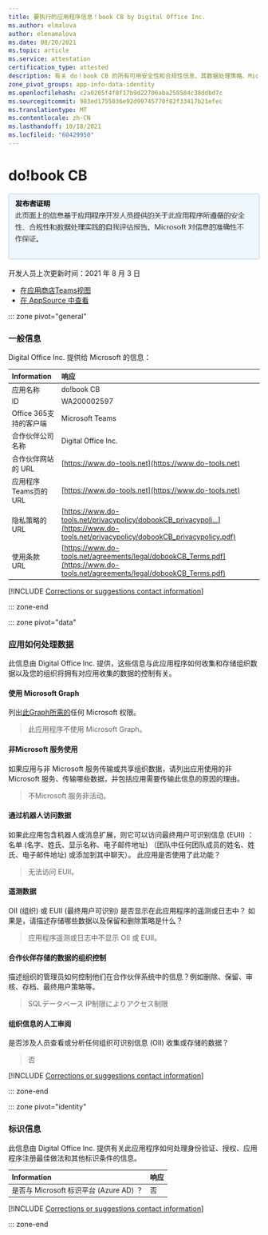 ```yaml
---
title: 要执行的应用程序信息！book CB by Digital Office Inc.
ms.author: elmalova
author: elenamalova
ms.date: 08/20/2021
ms.topic: article
ms.service: attestation
certification_type: attested
description: 有关 do！book CB 的所有可用安全性和合规性信息、其数据处理策略、Microsoft Cloud App Security应用程序目录信息以及 CSA STAR 注册表中的安全/合规性信息。
zone_pivot_groups: app-info-data-identity
ms.openlocfilehash: c2a0205f4f8f17b9d22706aba258584c38ddbd7c
ms.sourcegitcommit: 983ed1755036e92d99745770f82f33417b21efec
ms.translationtype: MT
ms.contentlocale: zh-CN
ms.lasthandoff: 10/18/2021
ms.locfileid: "60429950"
---
```

# <a name="dobook-cb"></a>do!book CB

<p></p>
<img alt="Publisher Attestation: The information on this page is based on a self-assessment report provided by the app developer on the security, compliance, and data handling practices followed by this app. Microsoft makes no guarantees regarding the accuracy of the information." src="../media/attested.png" width="650" />
<p>开发人员上次更新时间：2021 年 8 月 3 日</p>

* <a href="https://teams.microsoft.com/l/app/92abac76-5f78-472f-8dfa-e7c23564cd92" target="_blank">在应用商店Teams视图</a>
* <a href="https://appsource.microsoft.com/product/office/WA200002597" target="_blank">在 AppSource 中查看</a>

::: zone pivot="general"

### <a name="general-information"></a>一般信息

Digital Office Inc. 提供给 Microsoft 的信息：

| **Information** | **响应** |
|:----------------|:-------------|
| 应用名称 | do!book CB |
| ID | WA200002597 |
| Office 365支持的客户端 | Microsoft Teams |
| 合作伙伴公司名称 | Digital Office Inc. |
| 合作伙伴网站的 URL | [https://www.do-tools.net](https://www.do-tools.net) |
| 应用程序Teams页的 URL | [https://www.do-tools.net](https://www.do-tools.net) |
| 隐私策略的 URL | [https://www.do-tools.net/privacypolicy/dobookCB_privacypoli...](https://www.do-tools.net/privacypolicy/dobookCB_privacypolicy.pdf) |
| 使用条款 URL | [https://www.do-tools.net/agreements/legal/dobookCB_Terms.pdf](https://www.do-tools.net/agreements/legal/dobookCB_Terms.pdf) |

 [!INCLUDE [Corrections or suggestions contact information](../includes/corrections-or-suggestions.md)]

::: zone-end

::: zone pivot="data"

### <a name="how-the-app-handles-data"></a>应用如何处理数据

此信息由 Digital Office Inc. 提供，这些信息与此应用程序如何收集和存储组织数据以及您的组织将拥有对应用收集的数据的控制有关。

#### <a name="data-access-using-microsoft-graph"></a>使用 Microsoft Graph

列出[此Graph所需的](https://docs.microsoft.com/graph/permissions-reference)任何 Microsoft 权限。

>此应用程序不使用 Microsoft Graph。


#### <a name="non-microsoft-services-used"></a>非Microsoft 服务使用

如果应用与非 Microsoft 服务传输或共享组织数据，请列出应用使用的非 Microsoft 服务、传输哪些数据，并包括应用需要传输此信息的原因的理由。

>不Microsoft 服务非活动。

#### <a name="data-access-via-bots"></a>通过机器人访问数据

如果此应用包含机器人或消息扩展，则它可以访问最终用户可识别信息 (EUII) ：名单 (名字、姓氏、显示名称、电子邮件地址) （团队中任何团队成员的姓名、姓氏、电子邮件地址) 或添加到其中聊天）。 此应用是否使用了此功能？

>无法访问 EUII。


#### <a name="telemetry-data"></a>遥测数据

OII (组织) 或 EUII (最终用户可识别) 是否显示在此应用程序的遥测或日志中？ 如果是，请描述存储哪些数据以及保留和删除策略是什么？

>应用程序遥测或日志中不显示 OII 或 EUII。

#### <a name="organizational-controls-for-data-stored-by-partner"></a>合作伙伴存储的数据的组织控制

描述组织的管理员如何控制他们在合作伙伴系统中的信息？例如删除、保留、审核、存档、最终用户策略等。

>SQL&#12487;&#12540;&#12479;&#12505;&#12540;&#12473; IP&#21046;&#38480;&#12395;&#12424;&#12426;&#12450;&#12463;&#12475;&#12473;&#21046;&#38480;

#### <a name="human-review-of-organizational-information"></a>组织信息的人工审阅

是否涉及人员查看或分析任何组织可识别信息 (OII) 收集或存储的数据？

>否

[!INCLUDE [Corrections or suggestions contact information](../includes/corrections-or-suggestions.md)]

::: zone-end


::: zone pivot="identity"

### <a name="identity-information"></a>标识信息

此信息由 Digital Office Inc. 提供有关此应用程序如何处理身份验证、授权、应用程序注册最佳做法和其他标识条件的信息。

| **Information** | **响应** |
|:----------------|:-------------|
| 是否与 Microsoft 标识平台 (Azure AD) ？  | 否 |

[!INCLUDE [Corrections or suggestions contact information](../includes/corrections-or-suggestions.md)]

::: zone-end
